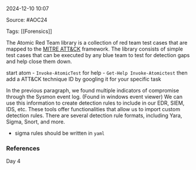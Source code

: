 
2024-12-10 10:07

Source: #AOC24 

Tags: [[Forensics]]

The Atomic Red Team library is a collection of red team test cases that are mapped to the [MITRE ATT&CK](https://attack.mitre.org/) framework.
The library consists of simple test cases that can be executed by any blue team to test for detection gaps and help close them down.

start atom -   `Invoke-AtomicTest`
for help    -    `Get-Help Invoke-Atomictest`
then add a ATT&CK technique ID by googling it for your specific task

In the previous paragraph, we found multiple indicators of compromise through the Sysmon event log. (Found in windows event viewer) We can use this information to create detection rules to include in our EDR, SIEM, IDS, etc. These tools offer functionalities that allow us to import custom detection rules. There are several detection rule formats, including Yara, Sigma, Snort, and more.
- sigma rules should be written in `yaml`

### References
Day 4
